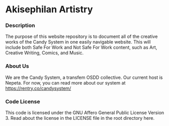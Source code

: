 # Akisephilan Artistry
### Description
The purpose of this website repository is to document all of the creative works of the Candy System in one easily navigable website.
This will include both Safe For Work and Not Safe For Work content, such as Art, Creative Writing, Comics, and Music.
### About Us
We are the Candy System, a transfem OSDD collective. Our current host is Nepeta. For now, you can read more about our system at https://rentry.co/candysystem/
### Code License
This code is licensed under the GNU Affero General Public License Version 3. Read about the license in the LICENSE file in the root directory here.
